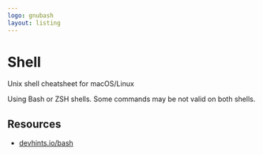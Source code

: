 ```yaml
---
logo: gnubash
layout: listing
---
```

# Shell


Unix shell cheatsheet for macOS/Linux

Using Bash or ZSH shells. Some commands may be not valid on both shells.


## Resources

- [devhints.io/bash](https://devhints.io/bash)
